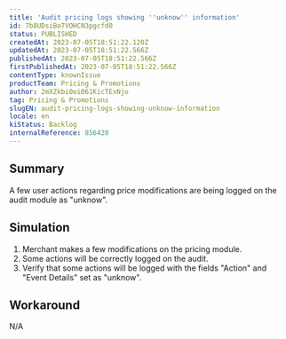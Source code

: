 ```yaml
---
title: 'Audit pricing logs showing ''unknow'' information'
id: 7b8UDsiBo7VOHCN3pgcfd0
status: PUBLISHED
createdAt: 2023-07-05T18:51:22.120Z
updatedAt: 2023-07-05T18:51:22.566Z
publishedAt: 2023-07-05T18:51:22.566Z
firstPublishedAt: 2023-07-05T18:51:22.566Z
contentType: knownIssue
productTeam: Pricing & Promotions
author: 2mXZkbi0oi061KicTExNjo
tag: Pricing & Promotions
slugEN: audit-pricing-logs-showing-unknow-information
locale: en
kiStatus: Backlog
internalReference: 856420
---
```


## Summary


A few user actions regarding price modifications are being logged on the audit module as "unknow".


##

## Simulation



1. Merchant makes a few modifications on the pricing module.
2. Some actions will be correctly logged on the audit.
3. Verify that some actions will be logged with the fields "Action" and "Event Details" set as "unknow".


##

## Workaround


N/A





